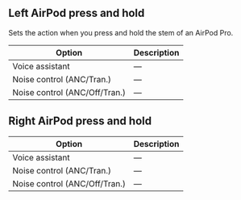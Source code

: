 ## Left AirPod press and hold

Sets the action when you press and hold the stem of an AirPod Pro.

| Option                        | Description |
| ----------------------------- | ----------- |
| Voice assistant               | —           |
| Noise control (ANC/Tran.)     | —           |
| Noise control (ANC/Off/Tran.) | —           |

## Right AirPod press and hold

| Option                        | Description |
| ----------------------------- | ----------- |
| Voice assistant               | —           |
| Noise control (ANC/Tran.)     | —           |
| Noise control (ANC/Off/Tran.) | —           |